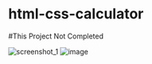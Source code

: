# html-css-calculator

#This Project Not Completed 


![screenshot_1](https://user-images.githubusercontent.com/78393373/236681543-c5193d96-d3ec-4a6b-8f24-597b1a583dac.png)
![image](https://github.com/Raghavan2005/html-css-calculator/assets/78393373/c8c28c88-5089-4b4c-898f-f5ab50ad86da)
